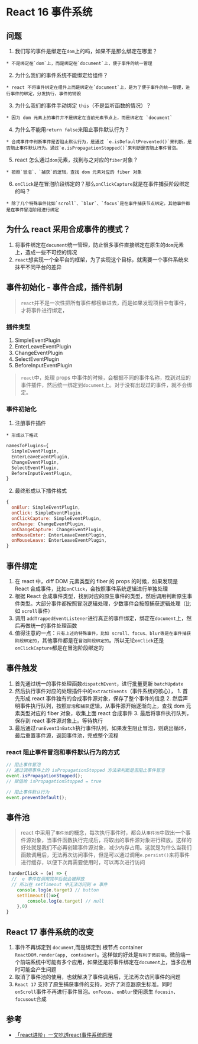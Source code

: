 # React 16 事件系统

## 问题

  1. 我们写的事件是绑定在`dom`上的吗，如果不是那么绑定在哪里？

    * 不是绑定在`dom`上，而是绑定在`document`上，便于事件的统一管理

  2. 为什么我们的事件系统不能绑定给组件？

    * react 不将事件绑定在组件上而是绑定在`document`上，是为了便于事件的统一管理，进行事件的绑定，分发执行，事件的销毁

  3. 为什么我们的事件手动绑定 `this`（不是监听函数的情况）？

    * 因为 dom 元素上的事件并不是绑定在当前元素节点上，而是绑定在 `document`

  4. 为什么不能用`return false`来阻止事件默认行为？

    * 合成事件中判断事件是否阻止默认行为，是通过 `e.isDefaultPrevented()`来判断，是否阻止事件默认行为。通过`e.isPropagationStopped()`来判断是否阻止事件冒泡。

  5. react 怎么通过`dom`元素，找到与之对应的`fiber`对象？

    * 按照`冒泡`、`捕获`的逻辑，查找 dom 元素对应的 fiber 对象

  6. `onClick`是在冒泡阶段绑定的？那么`onClickCapture`就是在事件捕获阶段绑定的吗？

    * 除了几个特殊事件比如`scroll`、`blur`、`focus`是在事件捕获节点绑定。其他事件都是在事件冒泡阶段进行绑定

## 为什么 react 采用合成事件的模式？

  1. 将事件绑定在`document`统一管理，防止很多事件直接绑定在原生的`dom`元素上，造成一些不可控的情况
  2. `react`想实现一个全平台的框架，为了实现这个目标，就需要一个事件系统来抹平不同平台的差异

## 事件初始化 - 事件合成，插件机制

> `react`并不是一次性把所有事件都榜单进去，而是如果发现项目中有事件，才将事件进行绑定，

### 插件类型

  1. SimpleEventPlugin
  2. EnterLeaveEventPlugin
  3. ChangeEventPlugin
  4. SelectEventPlugin
  5. BeforeInputEventPlugin

> `react`中，处理 props 中事件的时候，会根据不同的事件名称，找到对应的事件插件，然后统一绑定到`document`上。对于没有出现过的事件，就不会绑定。

### 事件初始化

  1. 注册事件插件

    * 形成以下格式

```js
namesToPlugins={
  SimpleEventPlugin,
  EnterLeaveEventPlugin,
  ChangeEventPlugin,
  SelectEventPlugin,
  BeforeInputEventPlugin,
}
```

  2. 最终形成以下插件格式

```js
{
  onBlur: SimpleEventPlugin,
  onClick: SimpleEventPlugin,
  onClickCapture: SimpleEventPlugin,
  onChange: ChangeEventPlugin,
  onChangeCapture: ChangeEventPlugin,
  onMouseEnter: EnterLeaveEventPlugin,
  onMouseLeave: EnterLeaveEventPlugin,
}
```

## 事件绑定

  1. 在 react 中，diff DOM 元素类型的 fiber 的 props 的时候，如果发现是 React 合成事件，比如`onClick`，会按照事件系统逻辑进行单独处理
  2. 根据 React 合成事件类型，找到对应的原生事件的类型，然后调用判断原生事件类型。大部分事件都按照冒泡逻辑处理，少数事件会按照捕获逻辑处理（比如 `scroll`事件）
  3. 调用 `addTrappedEventListener`进行真正的事件绑定，绑定在`document`上，然后再做统一的事件处理函数
  4. 值得注意的一点：`只有上述的特殊事件，比如 scroll、focus、blur等是在事件捕获阶段绑定的`，其他事件都是在`冒泡阶段绑定的`。所以无论`onClick`还是`onClickCapture`都是在冒泡阶段绑定的

## 事件触发

  1. 首先通过统一的事件处理函数`dispatchEvent`，进行批量更新 `batchUpdate`
  2. 然后执行事件对应的处理插件中的`extractEvents`（事件系统的核心），
    1. 首先形成 react 事件独有的合成事件源对象，保存了整个事件的信息
    2. 然后声明事件执行队列，按照`冒泡`和`捕获`逻辑，从事件源开始逐渐向上，查找 dom 元素类型对应的 fiber 对象，收集上面 react 合成事件
    3. 最后将事件执行队列，保存到 react 事件源对象上。等待执行
  3. 最后通过`runEventInBatch`执行事件队列，如果发生阻止冒泡，则跳出循环，最后重置事件源，返回事件池，完成整个流程

### react 阻止事件冒泡和事件默认行为的方式

```js
// 阻止事件冒泡
// 通过调用事件上的 isPropagationStopped 方法来判断是否阻止事件冒泡
event.isPropagationStopped();
// 赋值给 isPropagationStopped = true

// 阻止事件默认行为
event.preventDefault();
```

## 事件池

> react 中采用了`事件池`的概念，每次执行事件时，都会从`事件池`中取出一个事件源对象，当事件函数执行完成后，将取出的事件源对象进行释放。这样的好处就是我们不必再创建事件源对象，减少内存占用。这就是为什么当我们函数调用后，无法再次访问事件，但是可以通过调用`e.persist()`来将事件进行缓存，以便下次再需要使用时，可以再次进行访问

```js
 handerClick = (e) => {
  //  e 事件在调用完毕后就会被释放
  // 所以在 setTimeout 中无法访问到 e 事件
    console.log(e.target) // button 
    setTimeout(()=>{
        console.log(e.target) // null
    },0)
}
```

## React 17 事件系统的改变

  1. 事件不再绑定到 `document`,而是绑定到 根节点 container `ReactDOM.render(app, container)`。这样做的好处是`有利于微前端`。微前端一个前端系统中可能有多个应用，如果还是将事件绑定在`document`上，当多应用时可能会产生问题
  2. 取消了事件池的使用，也就解决了事件调用后，无法再次访问事件的问题
  3. `React 17` 支持了原生捕获事件的支持，对齐了浏览器原生标准。同时`onScroll`事件不再进行事件冒泡。`onFocus`、`onBlur`使用原生 `focusin`、`focusout`合成

## 参考

* [「react进阶」一文吃透react事件系统原理](https://juejin.cn/post/6955636911214067720)
